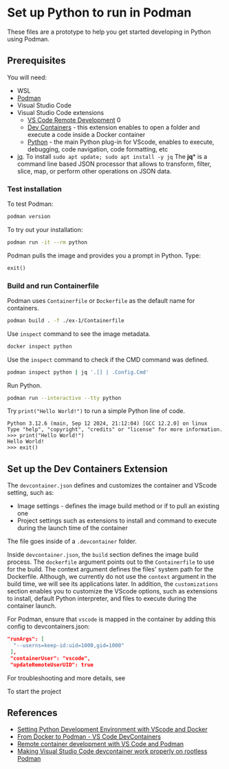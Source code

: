 # Set up Python to run in Podman

These files are a prototype to help you get started developing in Python using Podman.

## Prerequisites

You will need:

- WSL
- [Podman](https://podman.io/)
- Visual Studio Code 
- Visual Studio Code extensions
    - [VS Code Remote Development](https://code.visualstudio.com/docs/remote/remote-overview)
    0 
    - [Dev Containers](https://marketplace.visualstudio.com/items?itemName=ms-vscode-remote.remote-containers) - this extension enables to open a folder and execute a code inside a Docker container
    - [Python](https://marketplace.visualstudio.com/items?itemName=ms-python.python) - the main Python plug-in for VScode, enables to execute, debugging, code navigation, code formatting, etc
- [jq](https://jqlang.github.io/jq/download/). To install `sudo apt update; sudo apt install -y jq` The **jq*** is a command line based JSON processor that allows to transform, filter, slice, map, or perform other operations on JSON data.

### Test installation

To test Podman:

```bash
podman version
```

To try out your installation:

```bash
podman run -it --rm python
```
Podman pulls the image and provides you a prompt in Python. Type:

```python
exit()
```

### Build and run Containerfile

Podman uses `Containerfile` or `Dockerfile` as the default name for containers.

```bash
podman build . -f ./ex-1/Containerfile
```
Use `inspect` command to see the image metadata.

```bash
docker inspect python
```

Use the `inspect` command to check if the CMD command was defined.

```bash
podman inspect python | jq '.[] | .Config.Cmd'
```

Run Python.

```bash
podman run --interactive --tty python
```

Try `print("Hello World!")` to run a simple Python line of code.

```text
Python 3.12.6 (main, Sep 12 2024, 21:12:04) [GCC 12.2.0] on linux
Type "help", "copyright", "credits" or "license" for more information.
>>> print("Hello World!")
Hello World!
>>> exit()
```

## Set up the Dev Containers Extension

The `devcontainer.json` defines and customizes the container and VScode setting, such as:

- Image settings - defines the image build method or if to pull an existing one
- Project settings such as extensions to install and command to execute during the launch time of the container

The file goes inside of a `.devcontainer` folder.

Inside `devcontainer.json`, the `build` section defines the image build process. The `dockerfile` argument points out to the `Containerfile` to use for the build. The context argument defines the files' system path for the Dockerfile. Although, we currently do not use the `context` argument in the build time, we will see its applications later. In addition, the `customizations` section enables you to customize the VScode options, such as extensions to install, default Python interpreter, and files to execute during the container launch.

For Podman, ensure that `vscode` is mapped in the container by adding this config to devcontainers.json:

```json
"runArgs": [
  "--userns=keep-id:uid=1000,gid=1000"
 ],
 "containerUser": "vscode",
 "updateRemoteUserUID": true
```

For troubleshooting and more details, see 

To start the project 

## References

- [Setting Python Development Environment with VScode and Docker](https://github.com/RamiKrispin/vscode-python)
- [From Docker to Podman - VS Code DevContainers](https://blog.okikio.dev/from-docker-to-podman-vs-code-devcontainers)
- [Remote container development with VS Code and Podman](https://developers.redhat.com/articles/2023/02/14/remote-container-development-vs-code-and-podman#)
- [Making Visual Studio Code devcontainer work properly on rootless Podman](https://medium.com/@guillem.riera/making-visual-studio-code-devcontainer-work-properly-on-rootless-podman-8d9ddc368b30)